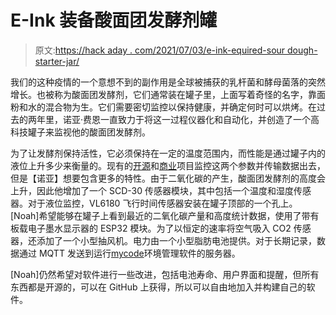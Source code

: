 # E-Ink 装备酸面团发酵剂罐

> 原文:[https://hack aday . com/2021/07/03/e-ink-equired-sour dough-starter-jar/](https://hackaday.com/2021/07/03/e-ink-equipped-sourdough-starter-jar/)

我们的这种疫情的一个意想不到的副作用是全球被捕获的乳杆菌和酵母菌落的突然增长。也被称为酸面团发酵剂，它们通常装在罐子里，上面写着奇怪的名字，靠面粉和水的混合物为生。它们需要密切监控以保持健康，并确定何时可以烘烤。在过去的两年里，诺亚·费恩一直致力于将这一过程仪器化和自动化，并创造了一个高科技罐子来监视他的酸面团发酵剂。

为了让发酵剂保持活性，它必须保持在一定的温度范围内，而性能是通过罐子内的液位上升多少来衡量的。现有的[开源](https://hackaday.com/2021/03/04/smart-lid-spies-on-sourdough-starter-sends-data-wirelessly/)和[商业](https://breadwinner.life/buy)项目监控这两个参数并传输数据出去，但是【诺亚】想要包含更多的特性。由于二氧化碳的产生，酸面团发酵剂的高度会上升，因此他增加了一个 SCD-30 传感器模块，其中包括一个温度和湿度传感器。对于液位监控，VL6180 飞行时间传感器安装在罐子顶部的一个孔上。[Noah]希望能够在罐子上看到最近的二氧化碳产量和高度统计数据，使用了带有板载电子墨水显示器的 ESP32 模块。为了以恒定的速率将空气吸入 CO2 传感器，还添加了一个小型抽风机。电力由一个小型脂肪电池提供。对于长期记录，数据通过 MQTT 发送到运行[mycode](https://hackaday.com/2016/09/14/hackaday-prize-entry-environmental-regulation/)环境管理软件的服务器。

[Noah]仍然希望对软件进行一些改进，包括电池寿命、用户界面和提醒，但所有东西都是开源的，可以在 GitHub 上获得，所以可以自由地加入并构建自己的软件。